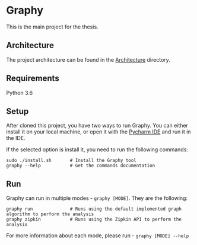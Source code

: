 # Graphy

This is the main project for the thesis.

## Architecture

The project architecture can be found in the [Architecture](Graphy/docs/architecture) directory.

## Requirements

Python 3.6

## Setup

After cloned this project, you have two ways to run Graphy. You can either install it on your local machine, or open it 
with the [Pycharm IDE](https://www.jetbrains.com/pycharm/) and run it in the IDE.

If the selected option is install it, you need to run the following commands:

```
sudo ./install.sh       # Install the Graphy tool
graphy --help           # Get the commands documentation
```

## Run

Graphy can run in multiple modes - `graphy [MODE]`. They are the following:

```
graphy run              # Runs using the default implemented graph algorithm to perform the analysis
graphy zipkin           # Runs using the Zipkin API to perform the analysis
```

For more information about each mode, please run - `graphy [MODE] --help`
